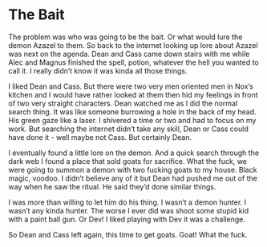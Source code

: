 # The Bait

The problem was who was going to be the bait. Or what would lure the demon Azazel to them. So back to the internet looking up lore about Azazel was next on the agenda. Dean and Cass came down stairs with me while Alec and Magnus finished the spell, potion, whatever the hell you wanted to call it. I really didn’t know it was kinda all those things.

I liked Dean and Cass. But there were two very men oriented men in Nox’s kitchen and I would have rather looked at them then hid my feelings in front of two very straight characters. Dean watched me as I did the normal search thing. It was like someone burrowing a hole in the back of my head. His green gaze like a laser. I shivered a time or two and had to focus on my work. But searching the internet didn’t take any skill, Dean or Cass could have done it - well maybe not Cass. But certainly Dean.

I eventually found a little lore on the demon. And a quick search through the dark web I found a place that sold goats for sacrifice. What the fuck, we were going to summon a demon with two fucking goats to my house. Black magic, voodoo. I didn’t believe any of it but Dean had pushed me out of the way when he saw the ritual. He said they’d done similar things.

I was more than willing to let him do his thing. I wasn’t a demon hunter. I wasn’t any kinda hunter. The worse I ever did was shoot some stupid kid with a paint ball gun. Or Dev! I liked playing with Dev it was a challenge.

So Dean and Cass left again, this time to get goats. Goat! What the fuck.
